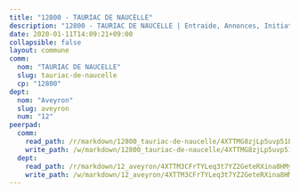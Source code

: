 ```yaml
---
title: "12800 - TAURIAC DE NAUCELLE"
description: "12800 - TAURIAC DE NAUCELLE | Entraide, Annonces, Initiatives"
date: 2020-01-11T14:09:21+09:00
collapsible: false
layout: commune
comm:
  nom: "TAURIAC DE NAUCELLE"
  slug: tauriac-de-naucelle
  cp: "12800"
dept:
  nom: "Aveyron"
  slug: aveyron
  num: "12"
peerpad:
  comm:
    read_path: /r/markdown/12800_tauriac-de-naucelle/4XTTMG8zjLp5uvp51LPwaGskQ3UUHJrApH3FBFLXUVxvVMoCp
    write_path: /w/markdown/12800_tauriac-de-naucelle/4XTTMG8zjLp5uvp51LPwaGskQ3UUHJrApH3FBFLXUVxvVMoCp-K3TgUtZuz5zftCuFFu4BdKn2rgQm4cr9NUcPUCEE4HZEfqeKYuo1gmmXLnshWza44tLBbuqLfSAHKVRAwhLh1AnK6DyhU6pBt7LMVcpY4aMDdAwMJrzTSaBYcQnsuombkAHRnTE4
  dept:
    read_path: /r/markdown/12_aveyron/4XTTM3CFrTYLeq3t7YZ2GeteRXina8HMy585xLdATaEm28gJq
    write_path: /w/markdown/12_aveyron/4XTTM3CFrTYLeq3t7YZ2GeteRXina8HMy585xLdATaEm28gJq-K3TgUfu3tdsvnJNzfCjLcQBm4uQ83gag77qnaAo9pjUvbpQyfAVAxJdyULKffeJFVcGHHVraYZNVQhiGBeBUKBFLy2Vr8dapgU6tQCmoJQ6dgnoqRGmK9bSxqhW9VArfxRuTPcgV
---
```


